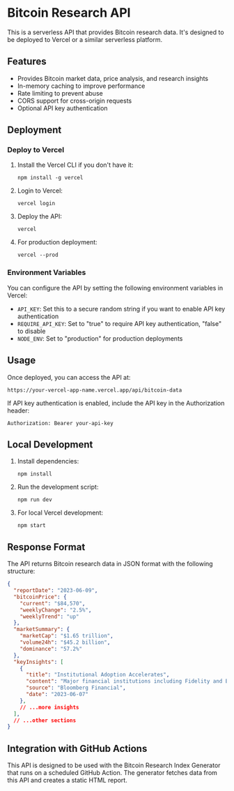 # Bitcoin Research API

This is a serverless API that provides Bitcoin research data. It's designed to be deployed to Vercel or a similar serverless platform.

## Features

- Provides Bitcoin market data, price analysis, and research insights
- In-memory caching to improve performance
- Rate limiting to prevent abuse
- CORS support for cross-origin requests
- Optional API key authentication

## Deployment

### Deploy to Vercel

1. Install the Vercel CLI if you don't have it:
   ```
   npm install -g vercel
   ```

2. Login to Vercel:
   ```
   vercel login
   ```

3. Deploy the API:
   ```
   vercel
   ```

4. For production deployment:
   ```
   vercel --prod
   ```

### Environment Variables

You can configure the API by setting the following environment variables in Vercel:

- `API_KEY`: Set this to a secure random string if you want to enable API key authentication
- `REQUIRE_API_KEY`: Set to "true" to require API key authentication, "false" to disable
- `NODE_ENV`: Set to "production" for production deployments

## Usage

Once deployed, you can access the API at:

```
https://your-vercel-app-name.vercel.app/api/bitcoin-data
```

If API key authentication is enabled, include the API key in the Authorization header:

```
Authorization: Bearer your-api-key
```

## Local Development

1. Install dependencies:
   ```
   npm install
   ```

2. Run the development script:
   ```
   npm run dev
   ```

3. For local Vercel development:
   ```
   npm start
   ```

## Response Format

The API returns Bitcoin research data in JSON format with the following structure:

```json
{
  "reportDate": "2023-06-09",
  "bitcoinPrice": {
    "current": "$84,570",
    "weeklyChange": "2.5%",
    "weeklyTrend": "up"
  },
  "marketSummary": {
    "marketCap": "$1.65 trillion",
    "volume24h": "$45.2 billion",
    "dominance": "57.2%"
  },
  "keyInsights": [
    {
      "title": "Institutional Adoption Accelerates",
      "content": "Major financial institutions including Fidelity and BlackRock continue to increase their Bitcoin holdings.",
      "source": "Bloomberg Financial",
      "date": "2023-06-07"
    },
    // ...more insights
  ],
  // ...other sections
}
```

## Integration with GitHub Actions

This API is designed to be used with the Bitcoin Research Index Generator that runs on a scheduled GitHub Action. The generator fetches data from this API and creates a static HTML report. 